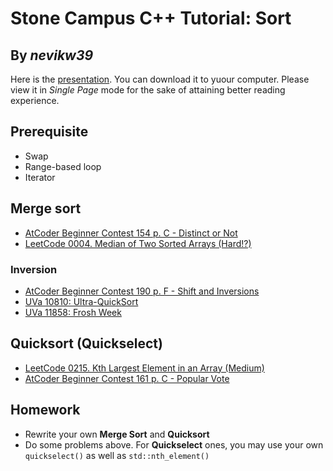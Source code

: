 # Stone Campus C++ Tutorial: Sort
## By _nevikw39_

Here is the [presentation](https://github.com/nevikw39/stone_sort/blob/master/sort.pdf). You can download it to yuour computer. Please view it in _Single Page_ mode for the sake of attaining better reading experience.

## Prerequisite

- Swap
- Range-based loop
- Iterator

## Merge sort

- [AtCoder Beginner Contest 154 p. C - Distinct or Not](https://atcoder.jp/contests/abc154/tasks/abc154_c)
- [LeetCode 0004. Median of Two Sorted Arrays (Hard!?)](https://leetcode.com/problems/median-of-two-sorted-arrays)

### Inversion

- [AtCoder Beginner Contest 190 p. F - Shift and Inversions](https://atcoder.jp/contests/abc190/tasks/abc190_f)
- [UVa 10810: Ultra-QuickSort](https://onlinejudge.org/index.php?option=com_onlinejudge&Itemid=8&page=show_problem&problem=1751)
- [UVa 11858: Frosh Week](https://onlinejudge.org/index.php?option=com_onlinejudge&Itemid=8&page=show_problem&problem=2958)

## Quicksort (Quickselect)

- [LeetCode 0215. Kth Largest Element in an Array (Medium)](https://leetcode.com/problems/kth-largest-element-in-an-array)
- [AtCoder Beginner Contest 161 p. C - Popular Vote](https://atcoder.jp/contests/abc154/tasks/abc154_c)

## Homework

- Rewrite your own **Merge Sort** and **Quicksort**
- Do some problems above. For **Quickselect** ones, you may use your own `quickselect()` as well as `std::nth_element()`
